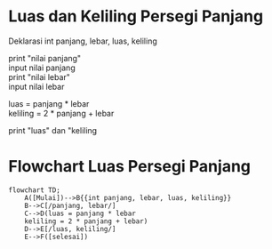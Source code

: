 # Luas dan Keliling Persegi Panjang #

Deklarasi int panjang, lebar, luas, keliling

print "nilai panjang"\
input nilai panjang\
print "nilai lebar"\
input nilai lebar

luas = panjang * lebar\
keliling = 2 * panjang + lebar

print "luas" dan "keliling

# Flowchart Luas Persegi Panjang #

```mermaid
flowchart TD;
    A([Mulai])-->B{{int panjang, lebar, luas, keliling}}
    B-->C[/panjang, lebar/]
    C-->D(luas = panjang * lebar 
    keliling = 2 * panjang + lebar)
    D-->E[/luas, keliling/]
    E-->F([selesai])
```
